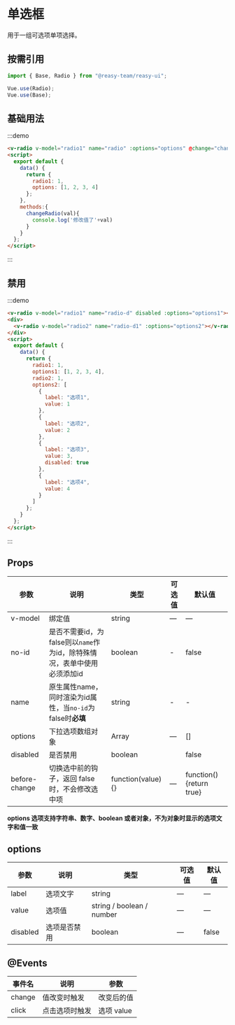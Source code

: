 # 单选框

用于一组可选项单项选择。

## 按需引用

```js
import { Base, Radio } from "@reasy-team/reasy-ui";

Vue.use(Radio);
Vue.use(Base);
```

## 基础用法

:::demo

```html
<v-radio v-model="radio1" name="radio" :options="options" @change="changeRadio"></v-radio>
<script>
  export default {
    data() {
      return {
        radio1: 1,
        options: [1, 2, 3, 4]
      };
    },
    methods:{
      changeRadio(val){
        console.log('修改值了'+val)
      }
    }
  };
</script>
```

:::

## 禁用

:::demo

```html
<v-radio v-model="radio1" name="radio-d" disabled :options="options1"></v-radio>
<div>
  <v-radio v-model="radio2" name="radio-d1" :options="options2"></v-radio>
</div>
<script>
  export default {
    data() {
      return {
        radio1: 1,
        options1: [1, 2, 3, 4],
        radio2: 1,
        options2: [
          {
            label: "选项1",
            value: 1
          },
          {
            label: "选项2",
            value: 2
          },
          {
            label: "选项3",
            value: 3,
            disabled: true
          },
          {
            label: "选项4",
            value: 4
          }
        ]
      };
    }
  };
</script>
```

:::

## Props

| 参数          | 说明                                                                    | 类型               | 可选值 | 默认值                   |
| ------------- | ----------------------------------------------------------------------- | ------------------ | ------ | ------------------------ |
| v-model       | 绑定值                                                                  | string             | —      | —                        |
| no-id         | 是否不需要id，为false则以`name`作为id，除特殊情况，表单中使用必须添加id | boolean            | -      | false                    |
| name          | 原生属性name，同时渲染为id属性，当`no-id`为false时**必填**              | string             | -      | -                        |
| options       | 下拉选项数组对象                                                        | Array              | —      | []                       |
| disabled      | 是否禁用                                                                | boolean            |        | false                    |
| before-change | 切换选中前的钩子，返回 false 时，不会修改选中项                         | function(value) {} | —      | function() {return true} |

**options 选项支持字符串、数字、boolean 或者对象，不为对象时显示的选项文字和值一致**

## options

| 参数     | 说明         | 类型                      | 可选值 | 默认值 |
| -------- | ------------ | ------------------------- | ------ | ------ |
| label    | 选项文字     | string                    | —      | —      |
| value    | 选项值       | string / boolean / number | —      | —      |
| disabled | 选项是否禁用 | boolean                   | —      | false  |

## @Events

| 事件名 | 说明           | 参数       |
| ------ | -------------- | ---------- |
| change | 值改变时触发   | 改变后的值 |
| click  | 点击选项时触发 | 选项 value |
